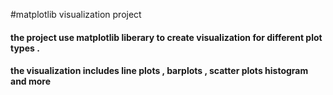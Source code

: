 #matplotlib visualization project
#### the project use matplotlib liberary to create visualization for different plot types .
#### the visualization includes line plots , barplots , scatter plots histogram and more


